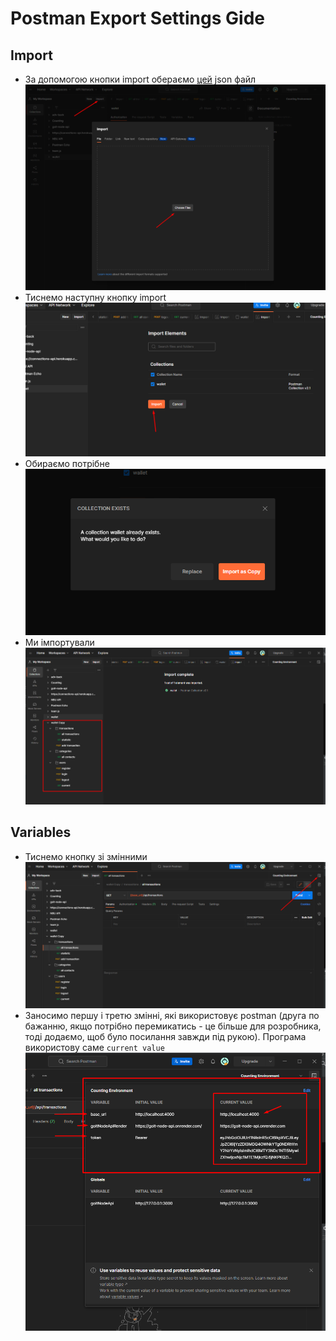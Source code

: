 # Postman Export Settings Gide

## Import

- За допомогою кнопки import обераємо [цей](./assets/postman/wallet.postman_collection.json) json файл
  <img src="./assets/postman/Screenshot_1.png">
- Тиснемо наступну кнопку import
  <img src="./assets/postman/Screenshot_2.png">
- Обираємо потрібне
  <img src="./assets/postman/Screenshot_3.png">
- Ми імпортували
  <img src="./assets/postman/Screenshot_4.png">

## Variables

- Тиснемо кнопку зі змінними
  <img src="./assets/postman/Screenshot_5.png">
- Заносимо першу і третю змінні, які використовує postman (друга по бажанню, якщо потрібно перемикатись - це більше для розробника, тоді додаємо, щоб було посилання завжди під рукою). Програма використову саме `current value`
  <img src="./assets/postman/Screenshot_6.png">
